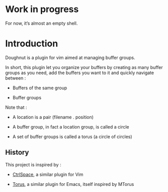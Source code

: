 <!-- vim: set filetype=markdown: -->

# Work in progress

For now, it’s almost an empty shell.

# Introduction

Doughnut is a plugin for vim aimed at managing buffer groups.

In short, this plugin let you organize your buffers by creating as
many buffer groups as you need, add the buffers you want to it and
quickly navigate between :

  - Buffers of the same group

  - Buffer groups

Note that :

  - A location is a pair (filename . position)

  - A buffer group, in fact a location group, is called a circle

  - A set of buffer groups is called a torus (a circle of circles)

## History

This project is inspired by :

- [CtrlSpace](https://github.com/vim-ctrlspace/vim-ctrlspace), a similar
plugin for Vim

- [Torus](https://github.com/chimay/torus), a similar plugin for Emacs,
itself inspired by MTorus
